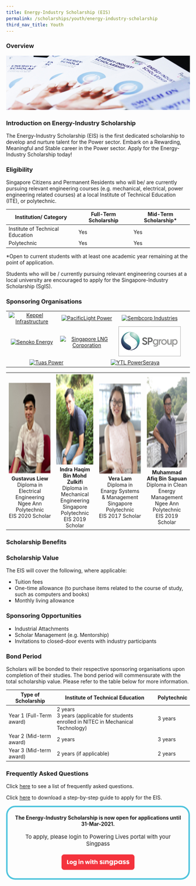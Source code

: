 ```yaml
---
title: Energy-Industry Scholarship (EIS)
permalink: /scholarships/youth/energy-industry-scholarship
third_nav_title: Youth
---
```

### Overview

![Energy Industry Scholarship](/images/EIS_sub.jpg)

### Introduction on Energy-Industry Scholarship

The Energy-Industry Scholarship (EIS) is the first dedicated scholarship to develop and nurture talent for the Power sector. Embark on a Rewarding, Meaningful and Stable career in the Power sector. Apply for the Energy-Industry Scholarship today!

### Eligibility
Singapore Citizens and Permanent Residents who will be/ are currently pursuing relevant engineering courses (e.g. mechanical, electrical, power engineering related courses) at a local Institute of Technical Education (ITE), or polytechnic.

|Institution/ Category|Full-Term Scholarship|Mid-Term Scholarship*|
----------------------|---------------------|---------------------|
Institute of Technical Education|Yes|Yes|
Polytechnic|Yes|Yes|  

*Open to current students with at least one academic year remaining at the point of application.

Students who will be / currently pursuing relevant engineering courses at a local university are encouraged to apply for the Singapore-Industry Scholarship (SgIS). 

### Sponsoring Organisations
<table class="no-border">
    <tbody>
        <tr>
            <td style="text-align: center;">
                <a href="http://www.kepinfra.com/"><img alt="Keppel Infrastructure" src="/images/partners/keppel_infrastructure.jpg" style="max-width: 100%;"></a>
             </td>
             <td colspan="2" style="text-align: center;">
                <a href="https://www.pacificlight.com.sg/"><img alt="PacificLight Power" src="/images/partners/pacific_light.jpg" style="max-width: 100%;"></a>
             </td>
             <td style="text-align: center;">
                <a href="https://www.sembcorp.com/"><img alt="Sembcorp Industries" src="/images/partners/sembcorp.jpg" style="max-width: 100%;"></a>
             </td>
        </tr>
        <tr>
            <td style="text-align: center;">
                <a href="https://www.senokoenergy.com/"><img alt="Senoko Energy" src="/images/partners/senoko_new.jpg" style="max-width: 100%;"></a>
             </td>
             <td colspan="2" style="text-align: center;">
                <a href="https://www.slng.com.sg/"><img alt="Singapore LNG Corporation" src="/images/partners/singapore_lng_corporation.jpg" style="max-width: 100%;"></a>
             </td>             
             <td style="text-align: center;">
                <a href="https://www.spgroup.com.sg/"><img alt="Singapore Power" src="/images/partners/sp_group.png" style="max-width: 100%;"></a>
             </td>
        </tr>
        <tr>
            <td colspan="2" style="text-align: center;">
                <a href="https://www.tuaspower.com.sg/"><img alt="Tuas Power" src="/images/partners/tuas_power.jpg" style="max-width: 100%;"></a>
            </td>
            <td colspan="2" style="text-align: center;">
                <a href="https://www.ytlpowerseraya.com/"><img alt="YTL PowerSeraya" src="/images/partners/ytl_power_seraya.jpg" style="max-width: 100%;"></a>
            </td>
            <td>&nbsp;</td>
        </tr>
    </tbody>
</table>

[//]: # (showcase stories of scholars)

<table>
    <tr>
        <td style="text-align: center;">
            <img alt="Photograph" src="/images/scholarships/profile_photo_gl.png"  style="height: 250px;"/>
            <br/>
            <strong>Gustavus Liew</strong>
            <span style="text-decoration: italic;">
                Diploma in Electrical Engineering
            </span>
            <br/>
            <span style="text-decoration: italic; text-color: gray;">
                Ngee Ann Polytechnic
            </span>
            <br/>
            <span style="text-decoration: italic; text-color: gray;">
                EIS 2020 Scholar
            </span>
        </td>
        <td style="text-align: center;">
            <img alt="Photograph" src="/images/scholarships/profile_photo_ihbmz.png" style="height: 250px;"/>
            <br/>
            <strong>Indra Haqim Bin Mohd Zulkifi</strong>
            <br/>
            <span style="text-decoration: italic;">
                Diploma in Mechanical Engineering
            </span>
            <br/>
            <span style="text-decoration: italic; text-color: gray;">
                Singapore Polytechnic
            </span>
            <br/>
            <span style="text-decoration: italic; text-color: gray;">
                EIS 2019 Scholar
            </span>
        </td>
        <td style="text-align: center;">
            <img alt="Photograph" src="/images/scholarships/profile_photo_vl.png" style="height: 250px;"/>
            <br/>
            <strong>Vera Lam</strong>
            <br/>
            <span style="text-decoration: italic;">
                Diploma in Enargy Systems & Management
            </span>
            <br/>
            <span style="text-decoration: italic; text-color: gray;">
                Singapore Polytechnic
            </span>
            <br/>
            <span style="text-decoration: italic; text-color: gray;">
                EIS 2017 Scholar
            </span>
        </td>
        <td style="text-align: center;">
            <img alt="Photograph" src="/images/scholarships/profile_photo_mabs.png" style="height: 250px;"/>
            <br/>
            <strong>Muhammad Afiq Bin Sapuan</strong>
            <br/>
            <span style="text-decoration: italic;">
                Diploma in Clean Energy Management
            </span>
            <br/>
            <span style="text-decoration: italic; text-color: gray;">
                Ngee Ann Polytechnic
            </span>
            <br/>
            <span style="text-decoration: italic; text-color: gray;">
                EIS 2019 Scholar
            </span>
        </td>
    </tr>
</table>

### Scholarship Benefits

### Scholarship Value
The EIS will cover the following, where applicable:
* Tuition fees
* One-time allowance (to purchase items related to the course of study, such as computers and books)
* Monthly living allowance

### Sponsoring Opportunities
* Industrial Attachments
* Scholar Management (e.g. Mentorship)
* Invitations to closed-door events with industry participants

### Bond Period
Scholars will be bonded to their respective sponsoring organisations upon completion of their studies. The bond period will commensurate with the total scholarship value. Please refer to the table below for more information.

|Type of Scholarship|Institute of Technical Education|Polytechnic|
|-------------------|--------------------------------|-----------|
|Year 1 (Full-Term award)|2 years <br/>3 years (applicable for students enrolled in NITEC in Mechanical Technology)|3 years|
|Year 2 (Mid-term award)|2 years|3 years|
|Year 3 (Mid-term award)|2 years (if applicable)|2 years|

### Frequently Asked Questions
Click <a href="/files/EIS_FAQs_2019%20(28%20Jan%202019).pdf" target="_blank">here</a> to see a list of frequently asked questions.

Click <a href="/files/EIS_ScholarshipApplicationGuide_2017.pdf" target="_blank">here</a> to download a step-by-step guide to apply for the EIS.

<div style="margin:auto; border: 4px solid; border-radius: 25px; padding: 20px 20px; border-color:#4EC4DD ">
    <div class="labelmessage" style="text-align:center;">
        <strong>
            The Energy-Industry Scholarship is now open for applications until 31-Mar-2021.
        </strong>
        <br>
        <br>
    </div>
    <div id="dnn_ctr1731_Scholarships_pnlInCycle" style="text-align:center;" >
        <span id="dnn_ctr1731_Scholarships_lblNotLoggedIn" style="text-align:center; font-size: 15px;">
            To apply, please login to Powering Lives portal with your Singpass
        </span>
        <br/>
        <a id="HyperLinkLoginSingPass" href="https://saml.singpass.gov.sg/FIM/sps/SingpassIDPFed/saml20/logininitial?RequestBinding=HTTPArtifact&amp;ResponseBinding=HTTPArtifact&amp;PartnerId=https://www.poweringlives.gov.sg/SPLogin&amp;Target=https://www.poweringlives.gov.sg/SPLogin/default.aspx?o=lcp&amp;NameIdFormat=Email&amp;esrvcID=EMA-MP-SP">
            <img alt="Log in with Singpass" id="ImageSingPass" src="/images/log_in_with_singpass.svg" style="width: 200px; margin-top: 20px;"/>
        </a>
    </div>
</div>
